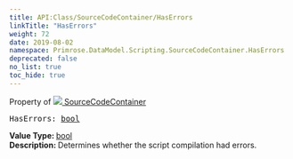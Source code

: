 ```yaml
---
title: API:Class/SourceCodeContainer/HasErrors
linkTitle: "HasErrors"
weight: 72
date: 2019-08-02
namespace: Primrose.DataModel.Scripting.SourceCodeContainer.HasErrors
deprecated: false
no_list: true
toc_hide: true
---
```

Property of <a href="/docs/api-reference/Class/SourceCodeContainer"><img src="/icons/silk/default.png"/>&nbsp;SourceCodeContainer</a>
<pre class="method-declaration">
HasErrors: <a class="type" href="/docs/api-reference/System/Primitives#boolean">bool</a></pre>
<b>Value Type: </b>
<a class="type" href="/docs/api-reference/System/Primitives#boolean">bool</a>
<br/>
<b>Description: </b>
Determines whether the script compilation had errors.

